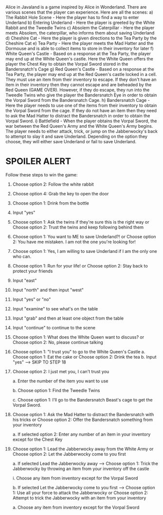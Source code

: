 


Alice in Javaland is a game inspired by Alice in Wonderland. There are various scenes that the player can experience. Here are all the scenes:
    a) The Rabbit Hole Scene - Here the player has to find a way to enter Underland
    b) Entering Underland - Here the player is greeted by the White Rabbit and the Tweedle Twins
    c) Absolem the Caterpillar - Here the player meets Absolem, the caterpillar, who informs them about saving Underland
    d) Cheshire Cat - Here the player is given directions to the Tea Party by the Cheshire Cat
    e) Tea Party - Here the player meets the Mad Hatter and the Dormouse and is able to collect items to store in their inventory for later
    f) White Queen's Castle - Based on a response at the Tea Party, the player may end up at the White Queen's castle. Here the White Queen offers the player the Chest Key to obtain the Vorpal Sword stored in the Bandersnatch's Cage
    g) Red Queen's Castle - Based on a response at the Tea Party, 
    the player may end up at the Red Queen's castle locked in a cell. They must use an item from their inventory to escape. If they don't have an item in their inventory then they cannot escape and are beheaded by the Red Queen (GAME OVER). However, if they do escape, they run into the Tweedle Twins who give the player the Bandersnatch Eye in order to obtain the Vorpal Sword from the Bandersnatch Cage.
    h) Bandersnatch Cage - Here the player needs to use one of the items from their inventory to obtain the Vorpal Sword from the cage. If they do not have an item then they need to ask the Mad Hatter to distract the Bandersnatch in order to obtain the Vorpal Sword.
    i) Battlefield - When the player obtains the Vorpal Sword, the war between the Red Queen's Army and the White Queen's Army begins. The player needs to either attack, trick, or jump on the Jabberwocky's back to attempt to slay it and save Underland. Depending on the option they choose, they will either save Underland or fail to save Underland.



# SPOILER ALERT 

Follow these steps to win the game:

1) Choose option 2: Follow the white rabbit
2) Choose option 4: Grab the key to open the door
3) Choose option 1: Drink from the bottle 
4) Input "yes"
5) Choose option 1: Ask the twins if they're sure this is the right way 
or Choose option 2: Trust the twins and keep following behind them
6) Choose option 1: You want to ME to save Underland?!
or Choose option 2: You have me mistaken. I am not the one you're looking for!
7) Choose option 1: Yes, I am willing to save Underland if I am the only one who can.
8) Choose option 1: Run for your life!
or Choose option 2: Stay back to protect your friends
9) Input "east"
10) Input "north" and then input "west"
11) Input "yes" or "no"
12) Input "examine" to see what's on the table
13) Input "grab" and then at least one object from the table
14) Input "continue" to continue to the scene
15) Choose option 1: What does the White Queen want to discuss?
or Choose option 2: No, please continue talking
16) Choose option 1: "I trust you" to go to the White Queen's Castle
    a. Choose option 1: Eat the cake
    or Choose option 2: Drink the tea
    b. Input "yes" --> SKIP TO STEP 18

17) Choose option 2: I just met you, I can't trust you

    a. Enter the number of the item you want to use

    b. Choose option 1: Find the Tweedle Twins

    c. Choose option 1: I'll go to the Bandersnatch Beast's cage to get the Vorpal Sword.

18) Choose option 1: Ask the Mad Hatter to distract the Bandersnatch with his tricks
    or Choose option 2: Offer the Bandersnatch something from your inventory

    a. If selected option 2: Enter any number of an item in your inventory except for the Chest Key

19) Choose option 1: Lead the Jabberwocky away from the White Army
    or Choose option 2: Let the Jabberwocky come to you first

    a.  If selected Lead the Jabberwocky away --> Choose option 1: Trick the Jabberwocky by throwing an item from your inventory off the castle

    i. Choose any item from inventory except for the Vorpal Sword

    b. If selected Let the Jabberwocky come to you first --> Choose option 1: Use all your force to attack the Jabberwocky
    or Choose option 2: Attempt to trick the Jabberwocky with an item from your inventory

    a. Choose any item from inventory except for the Vorpal Sword


